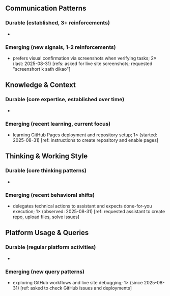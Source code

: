 ## Communication Patterns
### Durable (established, 3+ reinforcements)
- 

### Emerging (new signals, 1-2 reinforcements)
- prefers visual confirmation via screenshots when verifying tasks; 2× (last: 2025-08-31) [refs: asked for live site screenshots; requested "screenshort k sath dikao"]

## Knowledge & Context
### Durable (core expertise, established over time)
- 

### Emerging (recent learning, current focus)
- learning GitHub Pages deployment and repository setup; 1× (started: 2025-08-31) [ref: instructions to create repository and enable pages]

## Thinking & Working Style
### Durable (core thinking patterns)
- 

### Emerging (recent behavioral shifts)
- delegates technical actions to assistant and expects done-for-you execution; 1× (observed: 2025-08-31) [ref: requested assistant to create repo, upload files, solve issues]

## Platform Usage & Queries
### Durable (regular platform activities)
- 

### Emerging (new query patterns)
- exploring GitHub workflows and live site debugging; 1× (since 2025-08-31) [ref: asked to check GitHub issues and deployments]